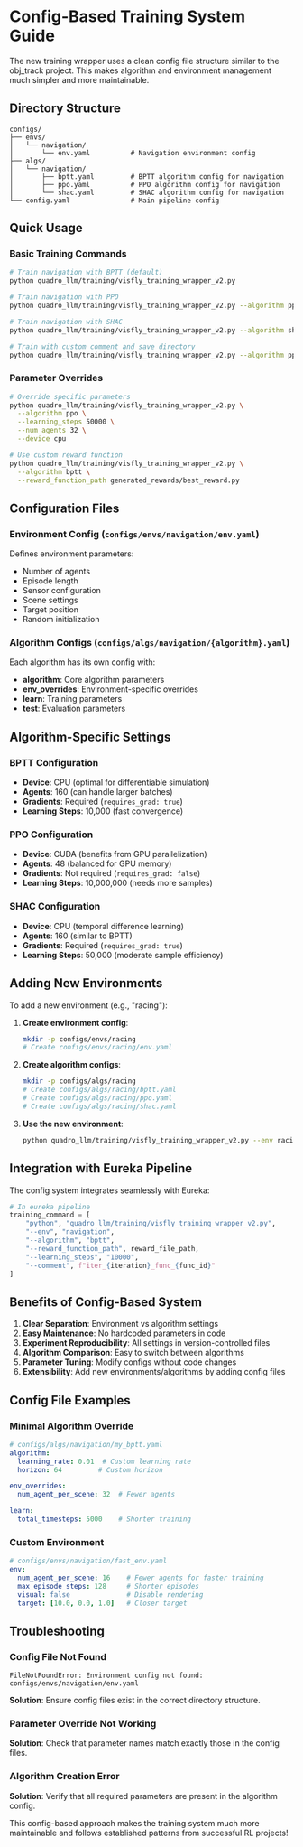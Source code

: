 # Config-Based Training System Guide

The new training wrapper uses a clean config file structure similar to the obj_track project. This makes algorithm and environment management much simpler and more maintainable.

## Directory Structure

```
configs/
├── envs/
│   └── navigation/
│       └── env.yaml          # Navigation environment config
├── algs/
│   └── navigation/
│       ├── bptt.yaml         # BPTT algorithm config for navigation
│       ├── ppo.yaml          # PPO algorithm config for navigation
│       └── shac.yaml         # SHAC algorithm config for navigation
└── config.yaml               # Main pipeline config
```

## Quick Usage

### Basic Training Commands

```bash
# Train navigation with BPTT (default)
python quadro_llm/training/visfly_training_wrapper_v2.py

# Train navigation with PPO
python quadro_llm/training/visfly_training_wrapper_v2.py --algorithm ppo

# Train navigation with SHAC
python quadro_llm/training/visfly_training_wrapper_v2.py --algorithm shac

# Train with custom comment and save directory
python quadro_llm/training/visfly_training_wrapper_v2.py --algorithm ppo --comment "my_experiment" --save_dir "./my_results"
```

### Parameter Overrides

```bash
# Override specific parameters
python quadro_llm/training/visfly_training_wrapper_v2.py \
  --algorithm ppo \
  --learning_steps 50000 \
  --num_agents 32 \
  --device cpu

# Use custom reward function
python quadro_llm/training/visfly_training_wrapper_v2.py \
  --algorithm bptt \
  --reward_function_path generated_rewards/best_reward.py
```

## Configuration Files

### Environment Config (`configs/envs/navigation/env.yaml`)

Defines environment parameters:
- Number of agents
- Episode length
- Sensor configuration
- Scene settings
- Target position
- Random initialization

### Algorithm Configs (`configs/algs/navigation/{algorithm}.yaml`)

Each algorithm has its own config with:
- **algorithm**: Core algorithm parameters
- **env_overrides**: Environment-specific overrides
- **learn**: Training parameters
- **test**: Evaluation parameters

## Algorithm-Specific Settings

### BPTT Configuration
- **Device**: CPU (optimal for differentiable simulation)
- **Agents**: 160 (can handle larger batches)
- **Gradients**: Required (`requires_grad: true`)
- **Learning Steps**: 10,000 (fast convergence)

### PPO Configuration
- **Device**: CUDA (benefits from GPU parallelization)
- **Agents**: 48 (balanced for GPU memory)
- **Gradients**: Not required (`requires_grad: false`)
- **Learning Steps**: 10,000,000 (needs more samples)

### SHAC Configuration
- **Device**: CPU (temporal difference learning)
- **Agents**: 160 (similar to BPTT)
- **Gradients**: Required (`requires_grad: true`)
- **Learning Steps**: 50,000 (moderate sample efficiency)

## Adding New Environments

To add a new environment (e.g., "racing"):

1. **Create environment config**:
   ```bash
   mkdir -p configs/envs/racing
   # Create configs/envs/racing/env.yaml
   ```

2. **Create algorithm configs**:
   ```bash
   mkdir -p configs/algs/racing
   # Create configs/algs/racing/bptt.yaml
   # Create configs/algs/racing/ppo.yaml
   # Create configs/algs/racing/shac.yaml
   ```

3. **Use the new environment**:
   ```bash
   python quadro_llm/training/visfly_training_wrapper_v2.py --env racing --algorithm bptt
   ```

## Integration with Eureka Pipeline

The config system integrates seamlessly with Eureka:

```python
# In eureka pipeline
training_command = [
    "python", "quadro_llm/training/visfly_training_wrapper_v2.py",
    "--env", "navigation",
    "--algorithm", "bptt",
    "--reward_function_path", reward_file_path,
    "--learning_steps", "10000",
    "--comment", f"iter_{iteration}_func_{func_id}"
]
```

## Benefits of Config-Based System

1. **Clear Separation**: Environment vs algorithm settings
2. **Easy Maintenance**: No hardcoded parameters in code
3. **Experiment Reproducibility**: All settings in version-controlled files
4. **Algorithm Comparison**: Easy to switch between algorithms
5. **Parameter Tuning**: Modify configs without code changes
6. **Extensibility**: Add new environments/algorithms by adding config files

## Config File Examples

### Minimal Algorithm Override

```yaml
# configs/algs/navigation/my_bptt.yaml
algorithm:
  learning_rate: 0.01  # Custom learning rate
  horizon: 64         # Custom horizon

env_overrides:
  num_agent_per_scene: 32  # Fewer agents

learn:
  total_timesteps: 5000    # Shorter training
```

### Custom Environment

```yaml
# configs/envs/navigation/fast_env.yaml
env:
  num_agent_per_scene: 16    # Fewer agents for faster training
  max_episode_steps: 128     # Shorter episodes
  visual: false              # Disable rendering
  target: [10.0, 0.0, 1.0]   # Closer target
```

## Troubleshooting

### Config File Not Found
```
FileNotFoundError: Environment config not found: configs/envs/navigation/env.yaml
```
**Solution**: Ensure config files exist in the correct directory structure.

### Parameter Override Not Working
**Solution**: Check that parameter names match exactly those in the config files.

### Algorithm Creation Error
**Solution**: Verify that all required parameters are present in the algorithm config.

This config-based approach makes the training system much more maintainable and follows established patterns from successful RL projects!